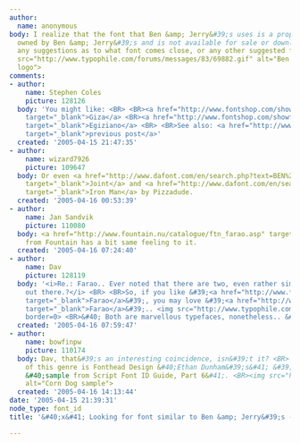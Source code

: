 ```yaml
---
author:
  name: anonymous
body: I realize that the font that Ben &amp; Jerry&#39;s uses is a proprietary font,
  owned by Ben &amp; Jerry&#39;s and is not available for sale or downloading.  But
  any suggestions as to what font comes close, or any other suggested fonts? <img
  src="http://www.typophile.com/forums/messages/83/69882.gif" alt="Ben &amp; Jerry&#39;s
  logo">
comments:
- author:
    name: Stephen Coles
    picture: 128126
  body: 'You might like: <BR> <BR><a href="http://www.fontshop.com/showfont.cfm?fid=FB.7748.0.0"
    target="_blank">Giza</a> <BR><a href="http://www.fontshop.com/showfont.cfm?fid=C.106292.0.0"
    target="_blank">Egiziano</a> <BR> <BR>See also: <a href="http://www.typophile.com/cgibin/discus.pl?pg=prev&amp;topic=83&amp;page=3146"
    target="_blank">previous post</a>'
  created: '2005-04-15 21:47:35'
- author:
    name: wizard7926
    picture: 109647
  body: Or even <a href="http://www.dafont.com/en/search.php?text=BEN%26JERRYS&amp;nq=1&amp;q=joint"
    target="_blank">Joint</a> and <a href="http://www.dafont.com/en/search.php?text=BEN%26JERRYS&amp;nq=1&amp;q=iron+man"
    target="_blank">Iron Man</a> by Pizzadude.
  created: '2005-04-16 00:53:39'
- author:
    name: Jan Sandvik
    picture: 110080
  body: <a href="http://www.fountain.nu/catalogue/ftn_farao.asp" target="_blank">Farao</a>
    from Fountain has a bit same feeling to it.
  created: '2005-04-16 07:24:40'
- author:
    name: Dav
    picture: 128119
  body: '<i>Re.: Farao.. Ever noted that there are two, even rather similar, &#39;Farao&#39;s
    out there.?</i> <BR> <BR>So, if you like &#39;<a href="http://www.fountain.nu/catalogue/ftn_farao.asp"
    target="_blank">Farao</a>&#39;, you may love &#39;<a href="http://www.stormtype.com/farao.html"
    target="_blank">Farao</a>&#39;.. <img src="http://www.typophile.com/forums/clipart/bigsmile.gif"
    border=0> <BR>&#40; Both are marvellous typefaces, nonetheless.. &#41;'
  created: '2005-04-16 07:59:47'
- author:
    name: bowfinpw
    picture: 110174
  body: Dav, that&#39;s an interesting coincidence, isn&#39;t it? <BR> <BR>Another
    of this genre is Fonthead Design &#40;Ethan Dunham&#39;s&#41; &#39;Corn Dog&#39;
    &#40;sample from Script Font ID Guide, Part 6&#41;. <BR><img src="http://www.typophile.com/forums/messages/83/69907.gif"
    alt="Corn Dog sample">
  created: '2005-04-16 14:13:44'
date: '2005-04-15 21:39:31'
node_type: font_id
title: '&#40;x&#41; Looking for font similar to Ben &amp; Jerry&#39;s - various {gang}'

---
```

